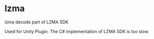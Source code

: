 # lzma
lzma decode part of LZMA SDK
 
Used for Unity Plugin.
The C# implementation of LZMA SDK is too slow. 
